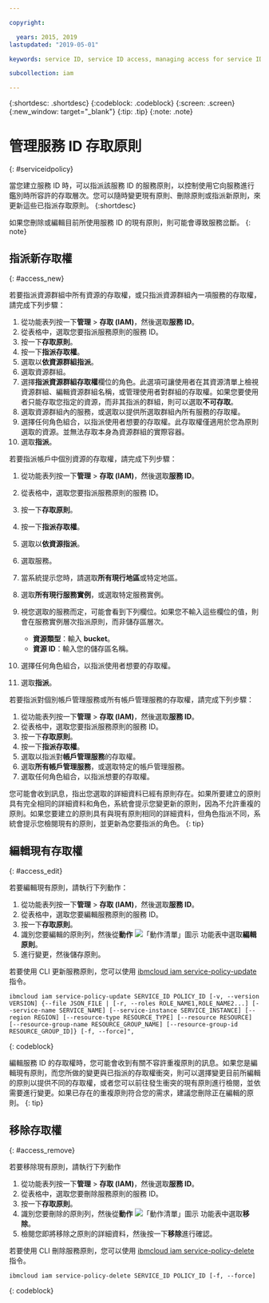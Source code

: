 ```yaml
---

copyright:

  years: 2015, 2019
lastupdated: "2019-05-01"

keywords: service ID, service ID access, managing access for service IDs

subcollection: iam

---
```


{:shortdesc: .shortdesc}
{:codeblock: .codeblock}
{:screen: .screen}
{:new_window: target="_blank"}
{:tip: .tip}
{:note: .note}

# 管理服務 ID 存取原則
{: #serviceidpolicy}

當您建立服務 ID 時，可以指派該服務 ID 的服務原則，以控制使用它向服務進行鑑別時所容許的存取層次。您可以隨時變更現有原則、刪除原則或指派新原則，來更新這些已指派存取原則。
{:shortdesc}

如果您刪除或編輯目前所使用服務 ID 的現有原則，則可能會導致服務岔斷。
{: note}

## 指派新存取權
{: #access_new}

若要指派資源群組中所有資源的存取權，或只指派資源群組內一項服務的存取權，請完成下列步驟：

1. 從功能表列按一下**管理** &gt; **存取 (IAM)**，然後選取**服務 ID**。
2. 從表格中，選取您要指派服務原則的服務 ID。
3. 按一下**存取原則**。
4. 按一下**指派存取權**。
5. 選取以**依資源群組指派**。
6. 選取資源群組。
7. 選擇**指派資源群組存取權**欄位的角色。此選項可讓使用者在其資源清單上檢視資源群組、編輯資源群組名稱，或管理使用者對群組的存取權。如果您要使用者只能存取您指定的資源，而非其指派的群組，則可以選取**不可存取**。
8. 選取資源群組內的服務，或選取以提供所選取群組內所有服務的存取權。
9. 選擇任何角色組合，以指派使用者想要的存取權。此存取權僅適用於您為原則選取的資源。並無法存取本身為資源群組的實際容器。
10. 選取**指派**。

若要指派帳戶中個別資源的存取權，請完成下列步驟：

1. 從功能表列按一下**管理** &gt; **存取 (IAM)**，然後選取**服務 ID**。
2. 從表格中，選取您要指派服務原則的服務 ID。
3. 按一下**存取原則**。
4. 按一下**指派存取權**。
5. 選取以**依資源指派**。
6. 選取服務。
7. 當系統提示您時，請選取**所有現行地區**或特定地區。

8. 選取**所有現行服務實例**，或選取特定服務實例。
9. 視您選取的服務而定，可能會看到下列欄位。如果您不輸入這些欄位的值，則會在服務實例層次指派原則，而非儲存區層次。
    * **資源類型**：輸入 **bucket**。
    * **資源 ID**：輸入您的儲存區名稱。
10. 選擇任何角色組合，以指派使用者想要的存取權。
11. 選取**指派**。

若要指派對個別帳戶管理服務或所有帳戶管理服務的存取權，請完成下列步驟：

1. 從功能表列按一下**管理** &gt; **存取 (IAM)**，然後選取**服務 ID**。
2. 從表格中，選取您要指派服務原則的服務 ID。
3. 按一下**存取原則**。
4. 按一下**指派存取權**。
5. 選取以指派對**帳戶管理服務**的存取權。
6. 選取**所有帳戶管理服務**，或選取特定的帳戶管理服務。
7. 選取任何角色組合，以指派想要的存取權。

您可能會收到訊息，指出您選取的詳細資料已經有原則存在。如果所要建立的原則具有完全相同的詳細資料和角色，系統會提示您變更新的原則，因為不允許重複的原則。如果您要建立的原則具有與現有原則相同的詳細資料，但角色指派不同，系統會提示您檢閱現有的原則，並更新為您要指派的角色。
{: tip}

## 編輯現有存取權
{: #access_edit}

若要編輯現有原則，請執行下列動作：

1. 從功能表列按一下**管理** &gt; **存取 (IAM)**，然後選取**服務 ID**。
2. 從表格中，選取您要編輯服務原則的服務 ID。
3. 按一下**存取原則**。
4. 識別您要編輯的原則列，然後從**動作** ![「動作清單」圖示](../icons/action-menu-icon.svg) 功能表中選取**編輯原則**。
5. 進行變更，然後儲存原則。

若要使用 CLI 更新服務原則，您可以使用 [ibmcloud iam service-policy-update](/docs/cli/reference/ibmcloud?topic=cloud-cli-ibmcloud_commands_iam#ibmcloud_iam_service_policy_update) 指令。
```
ibmcloud iam service-policy-update SERVICE_ID POLICY_ID [-v, --version VERSION] {--file JSON_FILE | [-r, --roles ROLE_NAME1,ROLE_NAME2...] [--service-name SERVICE_NAME] [--service-instance SERVICE_INSTANCE] [--region REGION] [--resource-type RESOURCE_TYPE] [--resource RESOURCE] [--resource-group-name RESOURCE_GROUP_NAME] [--resource-group-id RESOURCE_GROUP_ID]} [-f, --force]",
```
{: codeblock}

編輯服務 ID 的存取權時，您可能會收到有關不容許重複原則的訊息。如果您是編輯現有原則，而您所做的變更與已指派的存取權衝突，則可以選擇變更目前所編輯的原則以提供不同的存取權，或者您可以前往發生衝突的現有原則進行檢閱，並依需要進行變更。如果已存在的重複原則符合您的需求，建議您刪除正在編輯的原則。
{: tip}

## 移除存取權
{: #access_remove}

若要移除現有原則，請執行下列動作

1. 從功能表列按一下**管理** &gt; **存取 (IAM)**，然後選取**服務 ID**。
2. 從表格中，選取您要刪除服務原則的服務 ID。
3. 按一下**存取原則**。
4. 識別您要刪除的原則列，然後從**動作** ![「動作清單」圖示](../icons/action-menu-icon.svg) 功能表中選取**移除**。
5. 檢閱您即將移除之原則的詳細資料，然後按一下**移除**進行確認。

若要使用 CLI 刪除服務原則，您可以使用 [ibmcloud iam service-policy-delete](/docs/cli/reference/ibmcloud?topic=cloud-cli-ibmcloud_commands_iam#ibmcloud_iam_service_policy_delete) 指令。
```
ibmcloud iam service-policy-delete SERVICE_ID POLICY_ID [-f, --force]
```
{: codeblock}
